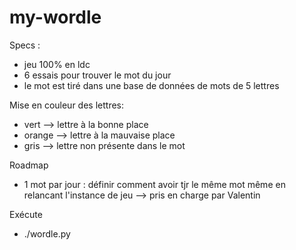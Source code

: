 # my-wordle

Specs :
 - jeu 100% en ldc
 - 6 essais pour trouver le mot du jour
 - le mot est tiré dans une base de données de mots de 5 lettres

Mise en couleur des lettres:
 - vert --> lettre à la bonne place
 - orange --> lettre à la mauvaise place
 - gris --> lettre non présente dans le mot

Roadmap
 - 1 mot par jour : définir comment avoir tjr le même mot même en relancant l'instance de jeu --> pris en charge par Valentin

Exécute
 - ./wordle.py